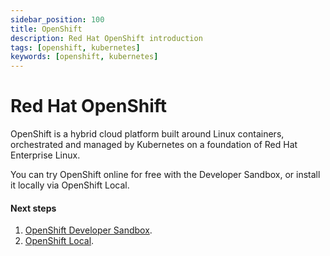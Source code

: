 ```yaml
---
sidebar_position: 100
title: OpenShift
description: Red Hat OpenShift introduction
tags: [openshift, kubernetes]
keywords: [openshift, kubernetes]
---
```


# Red Hat OpenShift

OpenShift is a hybrid cloud platform built around Linux containers, orchestrated and managed by Kubernetes on a foundation of Red Hat Enterprise Linux.

You can try OpenShift online for free  with the Developer Sandbox, or install it locally via OpenShift Local.

#### Next steps

1. [OpenShift Developer Sandbox](/docs/openshift/developer-sandbox).
1. [OpenShift Local](/docs/openshift/openshift-local).
